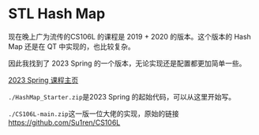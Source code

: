 # STL Hash Map 

现在晚上广为流传的CS106L 的课程是 2019 + 2020 的版本。这个版本的 Hash Map 还是在 QT 中实现的，也比较复杂。

因此我找到了 2023 Spring 的一个版本，无论实现还是配置都更加简单一些。

[2023 Spring 课程主页](https://web.stanford.edu/class/archive/cs/cs106l.1236/)

`./HashMap_Starter.zip`是2023 Spring 的起始代码，可以从这里开始写。

`./CS106L-main.zip`这一版一位大佬的实现，原始的链接<https://github.com/Su1ren/CS106L>